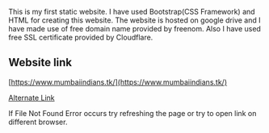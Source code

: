 This is my first static website.
I have used Bootstrap(CSS Framework) and HTML for creating this website.
The website is hosted on google drive and  I have made use of free domain name provided by freenom.
Also I have used free SSL certificate provided by Cloudflare.
## Website link 
[https://www.mumbaiindians.tk/](https://www.mumbaiindians.tk/)

[Alternate Link](https://lbfc2vz0lly7mhm1j9obfa-on.drv.tw/www.mywebsite.com/)

If File Not Found Error occurs try refreshing the page or try to open link on different browser.
